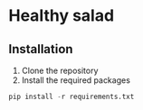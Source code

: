 # Healthy salad

## Installation
1. Clone the repository
2. Install the required packages
```python
pip install -r requirements.txt
```